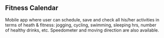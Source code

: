 ## Fitness Calendar

Mobile app where user can schedule, save and check all his/her activities in terms of heath & fitness: jogging, cycling, swimming, sleeping hrs, number of healthy drinks, etc. Speedometer and moving direction are also available.

